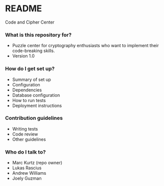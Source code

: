 # README #

Code and Cipher Center

### What is this repository for? ###

* Puzzle center for cryptography enthusiasts who want to implement their code-breaking skills.
* Version 1.0

### How do I get set up? ###

* Summary of set up
* Configuration
* Dependencies
* Database configuration
* How to run tests
* Deployment instructions

### Contribution guidelines ###

* Writing tests
* Code review
* Other guidelines

### Who do I talk to? ###

* Marc Kurtz (repo owner)
* Lukas Rascius
* Andrew Williams
* Joely Guzman